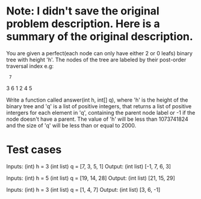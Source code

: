 Note: I didn't save the original problem description. Here is a summary of the original description.
====================================================================================================
You are given a perfect(each node can only have either 2 or 0 leafs) binary tree with height 'h'. The nodes of the tree are labeled by their post-order traversal index e.g:

     7 
  3      6
1   2  4   5

Write a function called answer(int h, int[] q), where 'h' is the height of the binary tree and 'q' is a list of positive integers, that returns a list of positive intergers for each element in 'q', containing the parent node label or -1 if the node doesn't have a parent. The value of 'h' will be less than 1073741824 and the size of 'q' will be less than or equal to 2000.

Test cases
==========
Inputs:
    (int) h = 3
    (int list) q = [7, 3, 5, 1]
Output:
    (int list) [-1, 7, 6, 3]

Inputs:
    (int) h = 5
    (int list) q = [19, 14, 28]
Output:
    (int list) [21, 15, 29]

Inputs:
    (int) h = 3
    (int list) q = [1, 4, 7]
Output:
    (int list) [3, 6, -1]